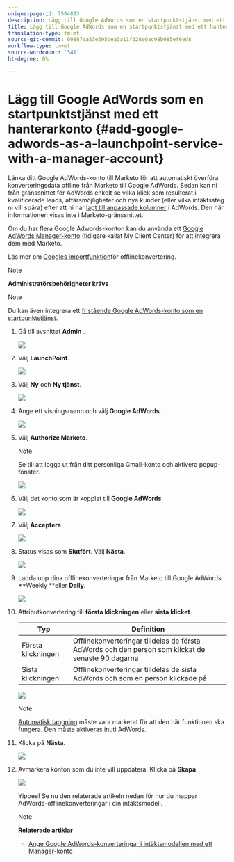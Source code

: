 ```yaml
---
unique-page-id: 7504893
description: Lägg till Google AdWords som en startpunktstjänst med ett Manager-konto - Marketo Docs - Produktdokumentation
title: Lägg till Google AdWords som en startpunktstjänst med ett hanterarkonto
translation-type: tm+mt
source-git-commit: 00887ea53e395bea3a11fd28e0ac98b085ef6ed8
workflow-type: tm+mt
source-wordcount: '341'
ht-degree: 0%

---
```



# Lägg till Google AdWords som en startpunktstjänst med ett hanterarkonto {#add-google-adwords-as-a-launchpoint-service-with-a-manager-account}

Länka ditt Google AdWords-konto till Marketo för att automatiskt överföra konverteringsdata offline från Marketo till Google AdWords. Sedan kan ni från gränssnittet för AdWords enkelt se vilka klick som resulterat i kvalificerade leads, affärsmöjligheter och nya kunder (eller vilka intäktssteg ni vill spåra) efter att ni har [lagt till anpassade kolumner](https://support.google.com/adwords/answer/3073556) i AdWords. Den här informationen visas inte i Marketo-gränssnittet.

Om du har flera Google Adwords-konton kan du använda ett [Google AdWords Manager-konto](https://www.google.com/adwords/manager-accounts/) (tidigare kallat My Client Center) för att integrera dem med Marketo.

Läs mer om [Googles importfunktion](https://support.google.com/adwords/answer/2998031?hl=en)för offlinekonvertering.

>[!NOTE]
>
>**Administratörsbehörigheter krävs**

>[!NOTE]
>
>Du kan även integrera ett [fristående Google AdWords-konto som en startpunktstjänst](add-google-adwords-as-a-launchpoint-service.md).

1. Gå till avsnittet **Admin** .

   ![](assets/login-admin-1.png)

1. Välj **LaunchPoint**.

   ![](assets/image2014-12-5-14-3a35-3a27.png)

1. Välj **Ny** och **Ny tjänst**.

   ![](assets/image2015-2-23-14-3a54-3a50.png)

1. Ange ett visningsnamn och välj **Google AdWords**.

   ![](assets/new-service-google-1.png)

1. Välj **Authorize Marketo**.

   >[!NOTE]
   >
   >Se till att logga ut från ditt personliga Gmail-konto och aktivera popup-fönster.

   ![](assets/image2015-2-26-20-3a54-3a1.png)

1. Välj det konto som är kopplat till **Google AdWords**.

   ![](assets/image2015-2-23-15-3a31-3a16.png)

1. Välj **Acceptera**.

   ![](assets/image2015-2-23-16-3a32-3a45.png)

1. Status visas som **Slutfört**. Välj **Nästa**.

   ![](assets/image2015-2-26-20-3a55-3a21.png)

1. Ladda upp dina offlinekonverteringar från Marketo till Google AdWords **Weekly **eller **Daily**.

   ![](assets/image2015-3-27-14-3a7-3a45.png)

1. Attributkonvertering till **första klickningen** eller **sista klicket**.

   | Typ | Definition |
   |---|---|
   | Första klickningen | Offlinekonverteringar tilldelas de första AdWords och den person som klickat de senaste 90 dagarna |
   | Sista klickningen | Offlinekonverteringar tilldelas de sista AdWords och som en person klickade på |

   ![](assets/image2015-3-27-14-3a10-3a46.png)

   >[!NOTE]
   >
   >[Automatisk taggning](https://support.google.com/adwords/answer/1752125?hl=en) måste vara markerat för att den här funktionen ska fungera. Den måste aktiveras inuti AdWords.

1. Klicka på **Nästa**.

   ![](assets/image2015-3-27-14-3a11-3a31.png)

1. Avmarkera konton som du inte vill uppdatera. Klicka på **Skapa**.

   ![](assets/image2015-3-27-14-3a12-3a51.png)

   Yippee! Se nu den relaterade artikeln nedan för hur du mappar AdWords-offlinekonverteringar i din intäktsmodell.

   >[!NOTE]
   >
   >**Relaterade artiklar**
   >
   >    
   >    
   >    * [Ange Google AdWords-konverteringar i intäktsmodellen med ett Manager-konto](../../../product-docs/reporting/revenue-cycle-analytics/revenue-cycle-models/set-google-adwords-conversions-in-the-revenue-model-with-a-manager-account.md)


